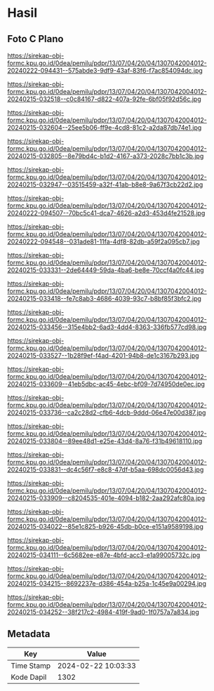 # Hasil

## Foto C Plano

https://sirekap-obj-formc.kpu.go.id/0dea/pemilu/pdpr/13/07/04/20/04/1307042004012-20240222-094431--575abde3-9df9-43af-83f6-f7ac854094dc.jpg

https://sirekap-obj-formc.kpu.go.id/0dea/pemilu/pdpr/13/07/04/20/04/1307042004012-20240215-032518--c0c84167-d822-407a-92fe-6bf05f92d56c.jpg

https://sirekap-obj-formc.kpu.go.id/0dea/pemilu/pdpr/13/07/04/20/04/1307042004012-20240215-032604--25ee5b06-ff9e-4cd8-81c2-a2da87db74e1.jpg

https://sirekap-obj-formc.kpu.go.id/0dea/pemilu/pdpr/13/07/04/20/04/1307042004012-20240215-032805--8e79bd4c-b1d2-4167-a373-2028c7bb1c3b.jpg

https://sirekap-obj-formc.kpu.go.id/0dea/pemilu/pdpr/13/07/04/20/04/1307042004012-20240215-032947--03515459-a32f-41ab-b8e8-9a67f3cb22d2.jpg

https://sirekap-obj-formc.kpu.go.id/0dea/pemilu/pdpr/13/07/04/20/04/1307042004012-20240222-094507--70bc5c41-dca7-4626-a2d3-453d4fe21528.jpg

https://sirekap-obj-formc.kpu.go.id/0dea/pemilu/pdpr/13/07/04/20/04/1307042004012-20240222-094548--031ade81-11fa-4df8-82db-a59f2a095cb7.jpg

https://sirekap-obj-formc.kpu.go.id/0dea/pemilu/pdpr/13/07/04/20/04/1307042004012-20240215-033331--2de64449-59da-4ba6-be8e-70ccf4a0fc44.jpg

https://sirekap-obj-formc.kpu.go.id/0dea/pemilu/pdpr/13/07/04/20/04/1307042004012-20240215-033418--fe7c8ab3-4686-4039-93c7-b8bf85f3bfc2.jpg

https://sirekap-obj-formc.kpu.go.id/0dea/pemilu/pdpr/13/07/04/20/04/1307042004012-20240215-033456--315e4bb2-6ad3-4dd4-8363-336fb577cd98.jpg

https://sirekap-obj-formc.kpu.go.id/0dea/pemilu/pdpr/13/07/04/20/04/1307042004012-20240215-033527--1b28f9ef-f4ad-4201-94b8-de1c3167b293.jpg

https://sirekap-obj-formc.kpu.go.id/0dea/pemilu/pdpr/13/07/04/20/04/1307042004012-20240215-033609--41eb5dbc-ac45-4ebc-bf09-7d74950de0ec.jpg

https://sirekap-obj-formc.kpu.go.id/0dea/pemilu/pdpr/13/07/04/20/04/1307042004012-20240215-033736--ca2c28d2-cfb6-4dcb-9ddd-06e47e00d387.jpg

https://sirekap-obj-formc.kpu.go.id/0dea/pemilu/pdpr/13/07/04/20/04/1307042004012-20240215-033804--89ee48d1-e25e-43d4-8a76-f31b49618110.jpg

https://sirekap-obj-formc.kpu.go.id/0dea/pemilu/pdpr/13/07/04/20/04/1307042004012-20240215-033831--dc4c56f7-e8c8-47df-b5aa-698dc0056d43.jpg

https://sirekap-obj-formc.kpu.go.id/0dea/pemilu/pdpr/13/07/04/20/04/1307042004012-20240215-033909--c8204535-401e-4094-b182-2aa292afc80a.jpg

https://sirekap-obj-formc.kpu.go.id/0dea/pemilu/pdpr/13/07/04/20/04/1307042004012-20240215-034022--85e1c825-b926-45db-b0ce-e151a9589198.jpg

https://sirekap-obj-formc.kpu.go.id/0dea/pemilu/pdpr/13/07/04/20/04/1307042004012-20240215-034111--6c5682ee-e87e-4bfd-acc3-e1a99005732c.jpg

https://sirekap-obj-formc.kpu.go.id/0dea/pemilu/pdpr/13/07/04/20/04/1307042004012-20240215-034215--8692237e-d386-454a-b25a-1c45e9a00294.jpg

https://sirekap-obj-formc.kpu.go.id/0dea/pemilu/pdpr/13/07/04/20/04/1307042004012-20240215-034252--38f217c2-4984-419f-9ad0-1f0757a7a834.jpg


## Metadata

| Key        | Value               |
| ---------- | ------------------- |
| Time Stamp | 2024-02-22 10:03:33 |
| Kode Dapil | 1302                |



